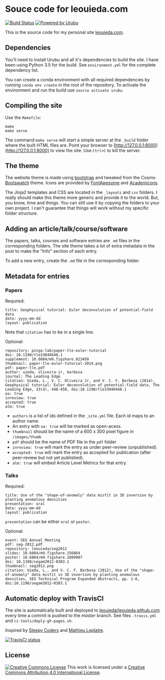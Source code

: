 # Souce code for leouieda.com

[![Build Status](https://img.shields.io/travis/leouieda/website/master.svg?style=flat-square)](https://travis-ci.org/leouieda/website)
[![Powered by Urubu](https://img.shields.io/badge/powered_by-urubu-blue.svg?style=flat-square)](http://urubu.jandecaluwe.com/)

This is the source code for my personal site
[leouieda.com](http://www.leouieda.com).

## Dependencies

You'll need to install Urubu and all it's dependencies to build the site. I
have been using Python 3.5 for the build. See `environment.yml` for the
complete dependency list.

You can create a conda environment with all required dependencies by running
`conda env create` in the root of the repository. To activate the environment
and run the build use `source activate urubu`.

## Compiling the site

Use the `Makefile`:

    make
    make serve

The command `make serve` will start a simple server at the `_build` folder
where the built HTML files are.
Point your browser to [http://127.0.0.1:8000](http://127.0.0.1:8000)
to view the site.
Use `Ctrl+C` to kill the server.

## The theme

The website theme is made using [bootstrap](http://getbootstrap.com/)
and tweaked from the Cosmo [Bootswatch](http://bootswatch.com/) theme.
Icons are provided by [FontAwesome](http://fontawesome.io/) and
[Academicons](http://jpswalsh.github.io/academicons/).

The Jinja2 templates and CSS are located in the `_layouts` and `css` folders.
I really should make this theme more generic and provide it to the world.
But, you know, time and things.
You can still use it by copying the folders to your own project.
I can't guarantee that things will work without my specific folder structure.

## Adding an article/talk/course/software

The papers, talks, courses and software entries are `.md` files in the
corresponding folders.
The site theme takes a lot of extra metadata in the post to make the "Info"
section of each entry.

To add a new entry, create the `.md` file in the corresponding folder.

## Metadata for entries

### Papers

Required:

    title: Geophysical tutorial: Euler deconvolution of potential-field data
    date: yyyy-mm-dd
    layout: publication

Note that `citation` has to be in a single line.

Optional:

    repository: pinga-lab/paper-tle-euler-tutorial
    doi: 10.1190/tle33040448.1
    supplement: 10.6084/m9.figshare.923450
    thumbnail: paper-tle-euler-tutorial-2014.png
    pdf: paper-tle.pdf
    author: uieda, oliveira-jr, barbosa
    journal: The Leading Edge
    citation: Uieda, L., V. C. Oliveira Jr, and V. C. F. Barbosa (2014), Geophysical tutorial: Euler deconvolution of potential-field data, The Leading Edge, 33(4), 448-450, doi:10.1190/tle33040448.1
    oa: true
    inreview: true
    accepted: true
    alm: true

* `authors` is a list of ids defined in the `_site.yml` file. Each id
  maps to an author name.
* An entry with `oa: true` will be marked as open-acess.
* `thumbnail`  should be the name of a 600 x 300 pixel figure in
  `/images/thumb`
* `pdf` should be the name of PDF file in the `pdf` folder
* `inreview: true` will mark the entry as under peer-review (unpublished).
* `accepted: true` will mark the entry as accepted for publication (after
  peer-review but not yet published).
* `alm: true` will embed Article Level Metrics for that entry.

### Talks

Required:

    title: Use of the "shape-of-anomaly" data misfit in 3D inversion by planting anomalous densities
    presentation: oral
    date: yyyy-mm-dd
    layout: publication

`presentation` can be either `oral` or `poster`.

Optional:

    event: SEG Annual Meeting
    pdf: seg-2012.pdf
    repository: leouieda/seg2012
    slides: 10.6084/m9.figshare.156864
    poster: 10.6084/m9.figshare.1089987
    doi: 10.1190/segam2012-0383.1
    thumbnail: seg2012.png
    citation: Uieda, L., and V. C. F. Barbosa (2012), Use of the "shape-of-anomaly" data misfit in 3D inversion by planting anomalous densities, SEG Technical Program Expanded Abstracts, pp. 1-6, doi:10.1190/segam2012-0383.1


## Automatic deploy with TravisCI

The site is automatically built and deployed to
[leouieda/leouieda.github.com](https://github.com/leouieda/leouieda.github.com)
every time a commit is pushed to the *master* branch.
See files `.travis.yml` and `ci-tools/deply-gh-pages.sh`.

Inspired by
[Sleepy Coders](http://sleepycoders.blogspot.com.au/2013/03/sharing-travis-ci-generated-files.html)
and
[Mathieu Leplatre](http://blog.mathieu-leplatre.info/publish-your-pelican-blog-on-github-pages-via-travis-ci.html).

[![TravisCI status](http://img.shields.io/travis/leouieda/website.svg?style=flat)](https://travis-ci.org/leouieda/website)

## License

[![Creative Commons
License](https://i.creativecommons.org/l/by/4.0/88x31.png)](http://creativecommons.org/licenses/by/4.0/)
This work is licensed under a
[Creative Commons Attribution 4.0 International
License](http://creativecommons.org/licenses/by/4.0/).

